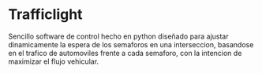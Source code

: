 # Trafficlight
Sencillo software de control hecho en python diseñado para ajustar dinamicamente la espera de los semaforos en una interseccion, basandose en el trafico de automoviles frente a cada semaforo, con la intencion de maximizar el flujo vehicular.
